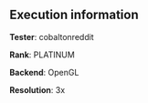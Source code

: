 ## Execution information


**Tester**: cobaltonreddit

**Rank**: PLATINUM

**Backend**: OpenGL

**Resolution**: 3x